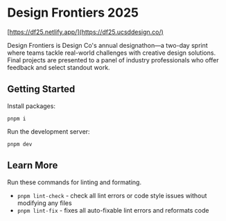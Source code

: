 # Design Frontiers 2025

[https://df25.netlify.app/](https://df25.ucsddesign.co/)

Design Frontiers is Design Co's annual designathon—a two-day sprint where teams tackle real-world challenges with creative design solutions. Final projects are presented to a panel of industry professionals who offer feedback and select standout work.

## Getting Started

Install packages:

```
pnpm i
```

Run the development server:

```
pnpm dev
```

## Learn More

Run these commands for linting and formating.

- `pnpm lint-check` - check all lint errors or code style issues without modifying any files
- `pnpm lint-fix` - fixes all auto-fixable lint errors and reformats code
